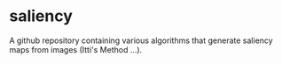 # saliency
A github repository containing various algorithms that generate saliency maps from images (Itti's Method ...). 
